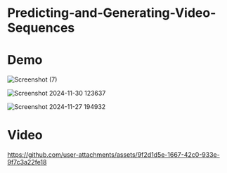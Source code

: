 # Predicting-and-Generating-Video-Sequences

# Demo
![Screenshot (7)](https://github.com/user-attachments/assets/f0858b41-bacb-41ed-9a3e-b6e023b9772e)

![Screenshot 2024-11-30 123637](https://github.com/user-attachments/assets/af2f5b61-3238-4fe4-8592-c3634e16f4f2)

![Screenshot 2024-11-27 194932](https://github.com/user-attachments/assets/d1e60d46-cb4c-4b8e-a821-29a0ab7c2ed9)

# Video

https://github.com/user-attachments/assets/9f2d1d5e-1667-42c0-933e-9f7c3a22fe18

